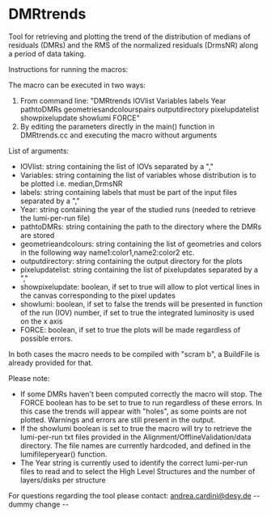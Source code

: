 # DMRtrends
Tool for retrieving and plotting the trend of the distribution of medians of residuals (DMRs) and the RMS of the normalized residuals (DrmsNR) along a period of data taking.

Instructions for running the macros:

The macro can be executed in two ways:

1) From command line: "DMRtrends IOVlist Variables labels Year pathtoDMRs geometriesandcolourspairs outputdirectory pixelupdatelist showpixelupdate showlumi FORCE"
2) By editing the parameters directly in the main() function in DMRtrends.cc and executing the macro without arguments

List of arguments:
- IOVlist:                 string containing the list of IOVs separated by a ","
- Variables:               string containing the list of variables whose distribution is to be plotted i.e. median,DrmsNR
- labels:                  string containing labels that must be part of the input files separated by a ","
- Year:                    string containing the year of the studied runs (needed to retrieve the lumi-per-run file)
- pathtoDMRs:              string containing the path to the directory where the DMRs are stored
- geometrieandcolours:     string containing the list of geometries and colors in the following way name1:color1,name2:color2 etc.
- outputdirectory:         string containing the output directory for the plots
- pixelupdatelist:         string containing the list of pixelupdates separated by a ","
- showpixelupdate:         boolean, if set to true will allow to plot vertical lines in the canvas corresponding to the pixel updates
- showlumi:                boolean, if set to false the trends will be presented in function of the run (IOV) number, if set to true the integrated luminosity is used on the x axis
- FORCE:                   boolean, if set to true the plots will be made regardless of possible errors. 

In both cases the macro needs to be compiled with "scram b", a BuildFile is already provided for that.


Please note:
- If some DMRs haven't been computed correctly the macro will stop. The FORCE boolean has to be set to true to run regardless of these errors. In this case the trends will appear with "holes", as some points are not plotted. Warnings and errors are still present in the output.
- If the showlumi boolean is set to true the macro will try to retrieve the lumi-per-run txt files provided in the Alignment/OfflineValidation/data directory. The file names are currently hardcoded, and defined in the lumifileperyear() function.
- The Year string is currently used to identify the correct lumi-per-run files to read and to select the High Level Structures and the number of layers/disks per structure

For questions regarding the tool please contact: andrea.cardini@desy.de
-- dummy change --
